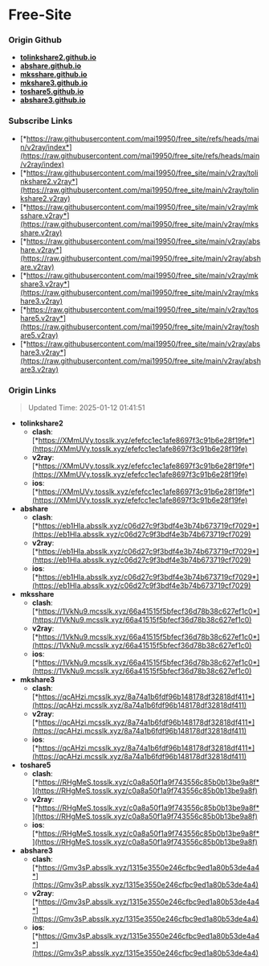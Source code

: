 # Free-Site

### Origin Github

- [**tolinkshare2.github.io**](https://github.com/tolinkshare2/tolinkshare2.github.io)
- [**abshare.github.io**](https://github.com/abshare/abshare.github.io)
- [**mksshare.github.io**](https://github.com/mksshare/mksshare.github.io)
- [**mkshare3.github.io**](https://github.com/mkshare3/mkshare3.github.io)
- [**toshare5.github.io**](https://github.com/toshare5/toshare5.github.io)
- [**abshare3.github.io**](https://github.com/abshare3/abshare3.github.io)

### Subscribe Links

- [*https://raw.githubusercontent.com/mai19950/free_site/refs/heads/main/v2ray/index*](https://raw.githubusercontent.com/mai19950/free_site/refs/heads/main/v2ray/index)
- [*https://raw.githubusercontent.com/mai19950/free_site/main/v2ray/tolinkshare2.v2ray*](https://raw.githubusercontent.com/mai19950/free_site/main/v2ray/tolinkshare2.v2ray)
- [*https://raw.githubusercontent.com/mai19950/free_site/main/v2ray/mksshare.v2ray*](https://raw.githubusercontent.com/mai19950/free_site/main/v2ray/mksshare.v2ray)
- [*https://raw.githubusercontent.com/mai19950/free_site/main/v2ray/abshare.v2ray*](https://raw.githubusercontent.com/mai19950/free_site/main/v2ray/abshare.v2ray)
- [*https://raw.githubusercontent.com/mai19950/free_site/main/v2ray/mkshare3.v2ray*](https://raw.githubusercontent.com/mai19950/free_site/main/v2ray/mkshare3.v2ray)
- [*https://raw.githubusercontent.com/mai19950/free_site/main/v2ray/toshare5.v2ray*](https://raw.githubusercontent.com/mai19950/free_site/main/v2ray/toshare5.v2ray)
- [*https://raw.githubusercontent.com/mai19950/free_site/main/v2ray/abshare3.v2ray*](https://raw.githubusercontent.com/mai19950/free_site/main/v2ray/abshare3.v2ray)

### Origin Links

> Updated Time: 2025-01-12 01:41:51

- **tolinkshare2**
  - **clash**: [*https://XMmUVy.tosslk.xyz/efefcc1ec1afe8697f3c91b6e28f19fe*](https://XMmUVy.tosslk.xyz/efefcc1ec1afe8697f3c91b6e28f19fe)
  - **v2ray**: [*https://XMmUVy.tosslk.xyz/efefcc1ec1afe8697f3c91b6e28f19fe*](https://XMmUVy.tosslk.xyz/efefcc1ec1afe8697f3c91b6e28f19fe)
  - **ios**: [*https://XMmUVy.tosslk.xyz/efefcc1ec1afe8697f3c91b6e28f19fe*](https://XMmUVy.tosslk.xyz/efefcc1ec1afe8697f3c91b6e28f19fe)
- **abshare**
  - **clash**: [*https://eb1HIa.absslk.xyz/c06d27c9f3bdf4e3b74b673719cf7029*](https://eb1HIa.absslk.xyz/c06d27c9f3bdf4e3b74b673719cf7029)
  - **v2ray**: [*https://eb1HIa.absslk.xyz/c06d27c9f3bdf4e3b74b673719cf7029*](https://eb1HIa.absslk.xyz/c06d27c9f3bdf4e3b74b673719cf7029)
  - **ios**: [*https://eb1HIa.absslk.xyz/c06d27c9f3bdf4e3b74b673719cf7029*](https://eb1HIa.absslk.xyz/c06d27c9f3bdf4e3b74b673719cf7029)
- **mksshare**
  - **clash**: [*https://1VkNu9.mcsslk.xyz/66a41515f5bfecf36d78b38c627ef1c0*](https://1VkNu9.mcsslk.xyz/66a41515f5bfecf36d78b38c627ef1c0)
  - **v2ray**: [*https://1VkNu9.mcsslk.xyz/66a41515f5bfecf36d78b38c627ef1c0*](https://1VkNu9.mcsslk.xyz/66a41515f5bfecf36d78b38c627ef1c0)
  - **ios**: [*https://1VkNu9.mcsslk.xyz/66a41515f5bfecf36d78b38c627ef1c0*](https://1VkNu9.mcsslk.xyz/66a41515f5bfecf36d78b38c627ef1c0)
- **mkshare3**
  - **clash**: [*https://qcAHzi.mcsslk.xyz/8a74a1b6fdf96b148178df32818df411*](https://qcAHzi.mcsslk.xyz/8a74a1b6fdf96b148178df32818df411)
  - **v2ray**: [*https://qcAHzi.mcsslk.xyz/8a74a1b6fdf96b148178df32818df411*](https://qcAHzi.mcsslk.xyz/8a74a1b6fdf96b148178df32818df411)
  - **ios**: [*https://qcAHzi.mcsslk.xyz/8a74a1b6fdf96b148178df32818df411*](https://qcAHzi.mcsslk.xyz/8a74a1b6fdf96b148178df32818df411)
- **toshare5**
  - **clash**: [*https://RHgMeS.tosslk.xyz/c0a8a50f1a9f743556c85b0b13be9a8f*](https://RHgMeS.tosslk.xyz/c0a8a50f1a9f743556c85b0b13be9a8f)
  - **v2ray**: [*https://RHgMeS.tosslk.xyz/c0a8a50f1a9f743556c85b0b13be9a8f*](https://RHgMeS.tosslk.xyz/c0a8a50f1a9f743556c85b0b13be9a8f)
  - **ios**: [*https://RHgMeS.tosslk.xyz/c0a8a50f1a9f743556c85b0b13be9a8f*](https://RHgMeS.tosslk.xyz/c0a8a50f1a9f743556c85b0b13be9a8f)
- **abshare3**
  - **clash**: [*https://Gmv3sP.absslk.xyz/1315e3550e246cfbc9ed1a80b53de4a4*](https://Gmv3sP.absslk.xyz/1315e3550e246cfbc9ed1a80b53de4a4)
  - **v2ray**: [*https://Gmv3sP.absslk.xyz/1315e3550e246cfbc9ed1a80b53de4a4*](https://Gmv3sP.absslk.xyz/1315e3550e246cfbc9ed1a80b53de4a4)
  - **ios**: [*https://Gmv3sP.absslk.xyz/1315e3550e246cfbc9ed1a80b53de4a4*](https://Gmv3sP.absslk.xyz/1315e3550e246cfbc9ed1a80b53de4a4)

